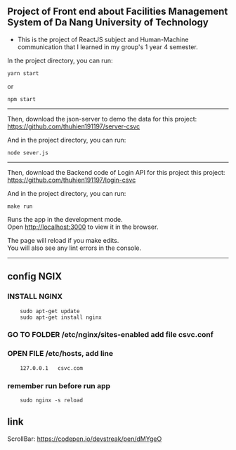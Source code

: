 

## Project of Front end about Facilities Management System of Da Nang University of Technology
- This is the project of ReactJS subject and Human-Machine communication that I learned in my group's 1 year 4 semester.


In the project directory, you can run:

```
yarn start 
```
or
```
npm start
```
---
Then, download the json-server to demo the data for this project: https://github.com/thuhien191197/server-csvc

And in the project directory, you can run:
```
node sever.js
```
---
Then, download the Backend code of Login API for this project this project: https://github.com/thuhien191197/login-csvc

And in the project directory, you can run:
```
make run
```


Runs the app in the development mode.<br>
Open [http://localhost:3000](http://localhost:3000) to view it in the browser.

The page will reload if you make edits.<br>
You will also see any lint errors in the console.


---

## config NGIX

### INSTALL NGINX
		sudo apt-get update
		sudo apt-get install nginx

### GO TO FOLDER /etc/nginx/sites-enabled add file csvc.conf

### OPEN FILE /etc/hosts, add line 
		127.0.0.1 	csvc.com
### remember run before run app
		sudo nginx -s reload 

## link
ScrollBar: https://codepen.io/devstreak/pen/dMYgeO